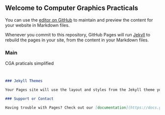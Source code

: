 ## Welcome to Computer Graphics Practicals

You can use the [editor on GitHub](https://github.com/Otherwa/CGA-Practicals/edit/gh-pages/index.md) to maintain and preview the content for your website in Markdown files.

Whenever you commit to this repository, GitHub Pages will run [Jekyll](https://jekyllrb.com/) to rebuild the pages in your site, from the content in your Markdown files.

### Main

CGA praticals simplified

```markdown


### Jekyll Themes

Your Pages site will use the layout and styles from the Jekyll theme you have selected in your [repository settings](https://github.com/Otherwa/CGA-Practicals/settings/pages). The name of this theme is saved in the Jekyll `_config.yml` configuration file.

### Support or Contact

Having trouble with Pages? Check out our [documentation](https://docs.github.com/categories/github-pages-basics/) or [contact support](https://support.github.com/contact) and we’ll help you sort it out.

